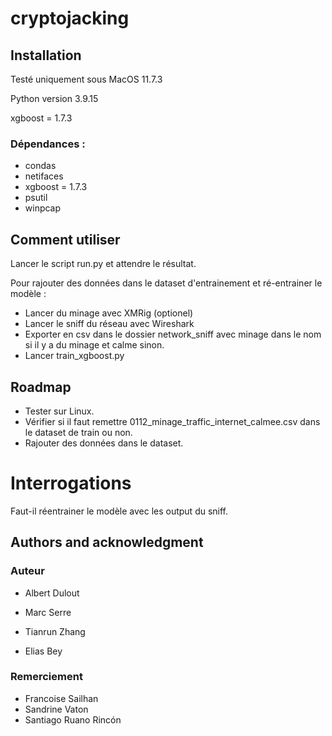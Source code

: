 # cryptojacking
## Installation
Testé uniquement sous MacOS 11.7.3

Python version 3.9.15

xgboost = 1.7.3

### Dépendances :
- condas
- netifaces
- xgboost = 1.7.3
- psutil
- winpcap

## Comment utiliser
Lancer le script run.py et attendre le résultat.

Pour rajouter des données dans le dataset d'entrainement et ré-entrainer le modèle :
- Lancer du minage avec XMRig (optionel)
- Lancer le sniff du réseau avec Wireshark
- Exporter en csv dans le dossier network_sniff avec minage dans le nom si il y a du minage et calme sinon.
- Lancer train_xgboost.py


## Roadmap
- Tester sur Linux.
- Vérifier si il faut remettre 0112_minage_traffic_internet_calmee.csv dans le dataset de train ou non.
- Rajouter des données dans le dataset.

# Interrogations

Faut-il réentrainer le modèle avec les output du sniff.

## Authors and acknowledgment
### Auteur
- Albert Dulout

- Marc Serre

- Tianrun Zhang

- Elias Bey

### Remerciement

- Francoise Sailhan
- Sandrine Vaton
- Santiago Ruano Rincón